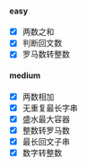 #### easy

- [x] 两数之和
- [x] 判断回文数
- [x] 罗马数转整数

#### medium

- [x] 两数相加
- [x] 无重复最长字串
- [x] 盛水最大容器
- [x] 整数转罗马数
- [x] 最长回文子串
- [x] 数字转整数
